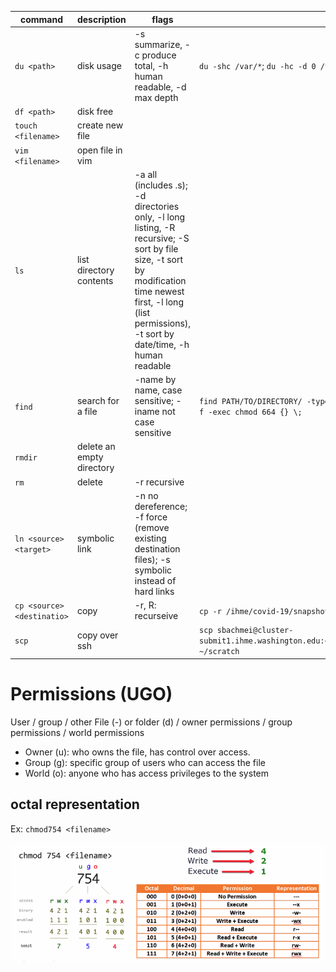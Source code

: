 | command | description | flags | example
|-|-|-|-
| `du <path>` | disk usage | -s summarize, -c produce total, -h human readable, -d max depth | `du -shc /var/*`; `du -hc -d 0 /var/* \| sort -rh \| head -5`
| `df <path>` | disk free | |
| `touch <filename>` | create new file | | 
| `vim <filename>` | open file in vim | |
| `ls` | list directory contents | -a all (includes .<file>s); -d directories only, -l long listing, -R recursive; -S sort by file size, -t sort by modification time newest first, -l long (list permissions), -t sort by date/time, -h human readable |
| `find` | search for a file | -name by name, case sensitive; -iname not case sensitive | `find PATH/TO/DIRECTORY/ -type d -exec chmod 775 {} \;`; `find PATH/TO/DIRECTORY/ -type f -exec chmod 664 {} \;`
| `rmdir` | delete an empty directory | | 
| `rm` | delete | -r recursive | 
| `ln <source> <target>` | symbolic link | -n no dereference; -f force (remove existing destination files); -s symbolic instead of hard links |
| `cp <source> <destinatio>` | copy | -r, R: recurseive | `cp -r /ihme/covid-19/snapshot-data/best/covid_onedrive/ ~/scratch/snapshots/`
| `scp` | copy over ssh | | `scp sbachmei@cluster-submit1.ihme.washington.edu:~/scratch/deaths_cases_hospitalizations_2021_03_15.01.pdf ~/scratch`

# Permissions (UGO)
User / group / other
File (-) or folder (d) / owner permissions / group permissions / world permissions
- Owner (u): who owns the file, has control over access. 
- Group (g): specific group of users who can access the file
- World (o): anyone who has access privileges to the system

## octal representation
Ex: `chmod754 <filename>`
 
![](https://github.com/stevebachmeier/notes/blob/main/z_pictures/octal_representation.png)

